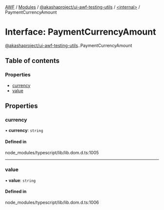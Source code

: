 [AWF](../README.md) / [Modules](../modules.md) / [@akashaproject/ui-awf-testing-utils](../modules/akashaproject_ui_awf_testing_utils.md) / [<internal\>](../modules/akashaproject_ui_awf_testing_utils._internal_.md) / PaymentCurrencyAmount

# Interface: PaymentCurrencyAmount

[@akashaproject/ui-awf-testing-utils](../modules/akashaproject_ui_awf_testing_utils.md).[<internal>](../modules/akashaproject_ui_awf_testing_utils._internal_.md).PaymentCurrencyAmount

## Table of contents

### Properties

- [currency](akashaproject_ui_awf_testing_utils._internal_.PaymentCurrencyAmount.md#currency)
- [value](akashaproject_ui_awf_testing_utils._internal_.PaymentCurrencyAmount.md#value)

## Properties

### currency

• **currency**: `string`

#### Defined in

node_modules/typescript/lib/lib.dom.d.ts:1005

___

### value

• **value**: `string`

#### Defined in

node_modules/typescript/lib/lib.dom.d.ts:1006
